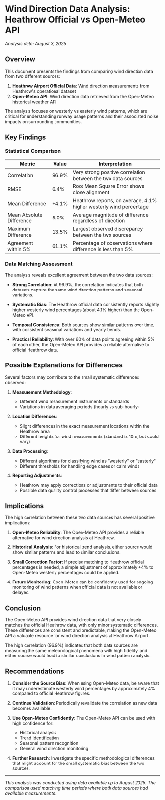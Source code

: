 # Wind Direction Data Analysis: Heathrow Official vs Open-Meteo API

*Analysis date: August 3, 2025*

## Overview

This document presents the findings from comparing wind direction data from two different sources:
1. **Heathrow Airport Official Data**: Wind direction measurements from Heathrow's operational dataset
2. **Open-Meteo API**: Wind direction data retrieved from the Open-Meteo historical weather API

The analysis focuses on westerly vs easterly wind patterns, which are critical for understanding runway usage patterns and their associated noise impacts on surrounding communities.

## Key Findings

### Statistical Comparison

| Metric | Value | Interpretation |
|--------|-------|----------------|
| Correlation | 96.9% | Very strong positive correlation between the two data sources |
| RMSE | 6.4% | Root Mean Square Error shows close alignment |
| Mean Difference | +4.1% | Heathrow reports, on average, 4.1% higher westerly wind percentage |
| Mean Absolute Difference | 5.0% | Average magnitude of difference regardless of direction |
| Maximum Difference | 13.5% | Largest observed discrepancy between the two sources |
| Agreement within 5% | 61.1% | Percentage of observations where difference is less than 5% |

### Data Matching Assessment

The analysis reveals excellent agreement between the two data sources:

- **Strong Correlation**: At 96.9%, the correlation indicates that both datasets capture the same wind direction patterns and seasonal variations.

- **Systematic Bias**: The Heathrow official data consistently reports slightly higher westerly wind percentages (about 4.1% higher) than the Open-Meteo API.

- **Temporal Consistency**: Both sources show similar patterns over time, with consistent seasonal variations and yearly trends.

- **Practical Reliability**: With over 60% of data points agreeing within 5% of each other, the Open-Meteo API provides a reliable alternative to official Heathrow data.

## Possible Explanations for Differences

Several factors may contribute to the small systematic differences observed:

1. **Measurement Methodology**: 
   - Different wind measurement instruments or standards
   - Variations in data averaging periods (hourly vs sub-hourly)

2. **Location Differences**:
   - Slight differences in the exact measurement locations within the Heathrow area
   - Different heights for wind measurements (standard is 10m, but could vary)

3. **Data Processing**: 
   - Different algorithms for classifying wind as "westerly" or "easterly"
   - Different thresholds for handling edge cases or calm winds

4. **Reporting Adjustments**:
   - Heathrow may apply corrections or adjustments to their official data
   - Possible data quality control processes that differ between sources

## Implications

The high correlation between these two data sources has several positive implications:

1. **Open-Meteo Reliability**: The Open-Meteo API provides a reliable alternative for wind direction analysis at Heathrow.

2. **Historical Analysis**: For historical trend analysis, either source would show similar patterns and lead to similar conclusions.

3. **Small Correction Factor**: If precise matching to Heathrow official percentages is needed, a simple adjustment of approximately +4% to Open-Meteo westerly percentages could be applied.

4. **Future Monitoring**: Open-Meteo can be confidently used for ongoing monitoring of wind patterns when official data is not available or delayed.

## Conclusion

The Open-Meteo API provides wind direction data that very closely matches the official Heathrow data, with only minor systematic differences. These differences are consistent and predictable, making the Open-Meteo API a valuable resource for wind direction analysis at Heathrow Airport.

The high correlation (96.9%) indicates that both data sources are measuring the same meteorological phenomena with high fidelity, and either source would lead to similar conclusions in wind pattern analysis.

## Recommendations

1. **Consider the Source Bias**: When using Open-Meteo data, be aware that it may underestimate westerly wind percentages by approximately 4% compared to official Heathrow figures.

2. **Continue Validation**: Periodically revalidate the correlation as new data becomes available.

3. **Use Open-Meteo Confidently**: The Open-Meteo API can be used with high confidence for:
   - Historical analysis
   - Trend identification
   - Seasonal pattern recognition
   - General wind direction monitoring

4. **Further Research**: Investigate the specific methodological differences that might account for the small systematic bias between the two sources.

---

*This analysis was conducted using data available up to August 2025. The comparison used matching time periods where both data sources had available measurements.*
